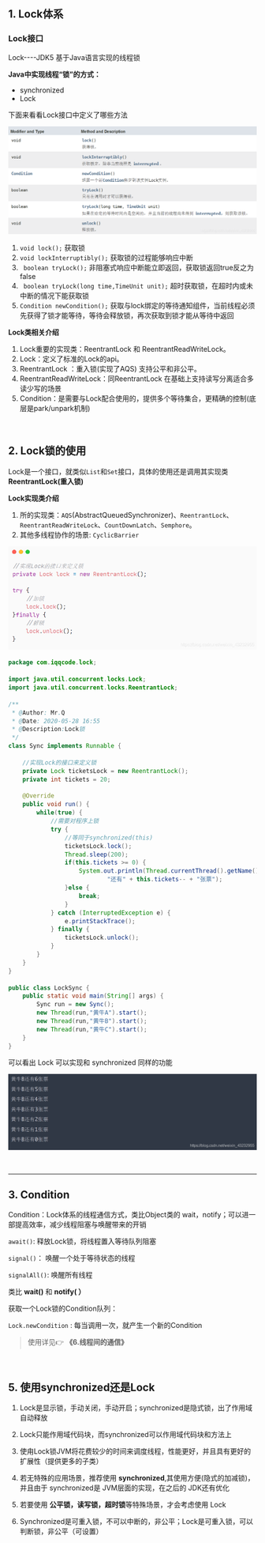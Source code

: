 ## 1. Lock体系

### Lock接口

Lock----JDK5 基于Java语言实现的线程锁

**Java中实现线程“锁”的方式：**

- synchronized
- Lock

下面来看看Lock接口中定义了哪些方法

![在这里插入图片描述](8.Lock体系.assets/20200528172946385.png)

1. `void lock();`    获取锁
2. `void lockInterruptibly();`  获取锁的过程能够响应中断
3. ` boolean tryLock();`    非阻塞式响应中断能立即返回，获取锁返回true反之为false
4. ` boolean tryLock(long time,TimeUnit unit);`  超时获取锁，在超时内或未中断的情况下能获取锁
5. `Condition newCondition();`   获取与lock绑定的等待通知组件，当前线程必须先获得了锁才能等待，等待会释放锁，再次获取到锁才能从等待中返回

**Lock类相关介绍**

1. Lock重要的实现类：ReentrantLock 和 ReentrantReadWriteLock。
2. Lock：定义了标准的Lock的api。
3. ReentrantLock ：重入锁(实现了AQS) 支持公平和非公平。
4. ReentrantReadWriteLock：同ReentrantLock 在基础上支持读写分离适合多读少写的场景
5. Condition：是需要与Lock配合使用的，提供多个等待集合，更精确的控制(底层是park/unpark机制)

<br>

## 2. Lock锁的使用

Lock是一个接口，就类似`List`和`Set`接口，具体的使用还是调用其实现类**ReentrantLock(重入锁)**

**Lock实现类介绍**

1. 所的实现类：`AQS`(AbstractQueuedSynchronizer)、`ReentrantLock`、`ReentrantReadWriteLock`、`CountDownLatch`、`Semphore`。
2. 其他多线程协作的场景: `CyclicBarrier`

![在这里插入图片描述](8.Lock体系.assets/20200528173145818.png)

```java
package com.iqqcode.lock;

import java.util.concurrent.locks.Lock;
import java.util.concurrent.locks.ReentrantLock;

/**
 * @Author: Mr.Q
 * @Date: 2020-05-28 16:55
 * @Description:Lock锁
 */
class Sync implements Runnable {

    //实现Lock的接口来定义锁
    private Lock ticketsLock = new ReentrantLock();
    private int tickets = 20;

    @Override
    public void run() {
        while(true) {
            //需要对程序上锁
            try {
                //等同于synchronized(this)
                ticketsLock.lock();
                Thread.sleep(200);
                if(this.tickets >= 0) {
                    System.out.println(Thread.currentThread().getName() +
                            "还有" + this.tickets-- + "张票");
                }else {
                    break;
                }
            } catch (InterruptedException e) {
                e.printStackTrace();
            } finally {
                ticketsLock.unlock();
            }
        }
    }
}

public class LockSync {
    public static void main(String[] args) {
        Sync run = new Sync();
        new Thread(run,"黄牛A").start();
        new Thread(run,"黄牛B").start();
        new Thread(run,"黄牛C").start();
    }
}
```

可以看出 Lock 可以实现和 synchronized 同样的功能

![在这里插入图片描述](8.Lock体系.assets/20200528172405401.png)

<br>

---------------

## 3. Condition

Condition：Lock体系的线程通信方式，类比Object类的 wait，notify；可以进一部提高效率，减少线程阻塞与唤醒带来的开销

`await()`:  释放Lock锁，将线程置入等待队列阻塞

`signal()`： 唤醒一个处于等待状态的线程

`signalAll()`:  唤醒所有线程

类比 **wait()** 和 **notify( ）**

获取一个Lock锁的Condition队列：

`Lock.newCondition` : 每当调用一次，就产生一个新的Condition

> 使用详见👉 **《6.线程间的通信》**

<br>

## 5. 使用synchronized还是Lock

1. Lock是显示锁，手动关闭，手动开启；synchronized是隐式锁，出了作用域自动释放

2. Lock只能作用域代码块，而synchronized可以作用域代码块和方法上

3. 使甪Lock锁JVM将花费较少的时间来调度线程，性能更好，并且具有更好的扩展性（提供更多的子类）

4. 若无特殊的应用场景，推荐使用 **synchronized**,其使用方便(隐式的加减锁)，并且由于 synchronized是 JVM层面的实现，在之后的 JDK还有优化

5. 若要使用 **公平锁，读写锁，超时锁**等特殊场景，才会考虑使用 Lock

6. Synchronized是可重入锁，不可以中断的，非公平；Lock是可重入锁，可以判断锁，非公平（可设置）